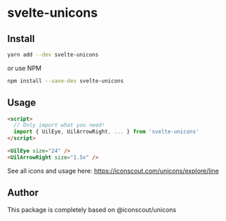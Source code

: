 # svelte-unicons

## Install

```bash
yarn add --dev svelte-unicons
```

or use NPM

```bash
npm install --save-dev svelte-unicons
```

## Usage

```html
<script>
  // Only import what you need!
  import { UilEye, UilArrowRight, ... } from 'svelte-unicons'
</script>

<UilEye size="24" />
<UilArrowRight size="1.5x" />
```

See all icons and usage here: https://iconscout.com/unicons/explore/line

## Author

This package is completely based on @iconscout/unicons
